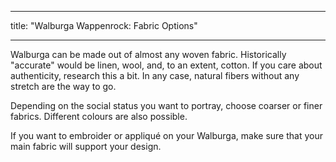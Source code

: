 ***

title: "Walburga Wappenrock: Fabric Options"

***

Walburga can be made out of almost any woven fabric. Historically "accurate" would be linen, wool, and, to an extent, cotton. If you care about authenticity, research this a bit. In any case, natural fibers without any stretch are the way to go.

Depending on the social status you want to portray, choose coarser or finer fabrics. Different colours are also possible.

If you want to embroider or appliqué on your Walburga, make sure that your main fabric will support your design.
